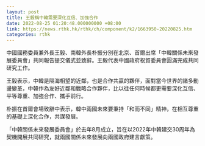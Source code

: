 ```yaml
---
layout: post
title: 王毅稱中韓需要深化互信、加強合作
date: 2022-08-25 01:20:48.000000000 +08:00
link: https://news.rthk.hk/rthk/ch/component/k2/1663950-20220825.htm
categories: rthk
---
```


中國國務委員兼外長王毅、南韓外長朴振分別在北京、首爾出席「中韓關係未來發展委員會」共同報告提交儀式並致辭。王毅代表中國政府祝賀委員會圓滿完成共同研究工作。

王毅表示，中韓是隔海相望的近鄰，也是合作共贏的夥伴，面對當今世界的諸多動盪變革，中韓作為友好近鄰和戰略合作夥伴，比以往任何時候都更需要深化互信、平等尊重、加強合作、攜手前行。

朴振在首爾會場致辭中表示，韓中兩國未來要秉持「和而不同」精神，在相互尊重的基礎上深化合作，共謀發展。

「中韓關係未來發展委員會」於去年8月成立，旨在以2022年中韓建交30周年為契機開展共同研究，就兩國關係未來發展向兩國政府建言獻策。

